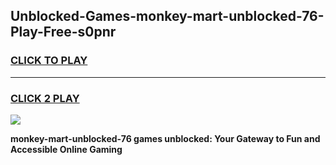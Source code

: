 
## Unblocked-Games-monkey-mart-unblocked-76-Play-Free-s0pnr
<h3>
<a href="https://premium76.site?title=monkey-mart-unblocked-76&ref=18A">CLICK TO PLAY</a></h3>
<hr>

<h3>
<a href="https://premium76.site?title=monkey-mart-unblocked-76&ref=18A">CLICK 2 PLAY</a>
  
</h3>

<a href="https://premium76.site?title=monkey-mart-unblocked-76&ref=18A"><img src="https://clearcache.store/games.png"></a>


**monkey-mart-unblocked-76 games unblocked: Your Gateway to Fun and Accessible Online Gaming**
